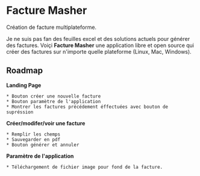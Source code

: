 # Facture Masher
Création de facture multiplateforme. 

Je ne suis pas fan des feuilles excel et des solutions actuels pour générer des factures. Voiçi **Facture Masher** une application libre et open source qui créer des factures sur n'importe quelle plateforme (Linux, Mac, Windows).

## Roadmap

**Landing Page**

    * Bouton créer une nouvelle facture
    * Bouton paramètre de l'application
    * Montrer les factures précédement éffectuées avec bouton de supréssion

**Créer/modifer/voir une facture**

    * Remplir les chemps
    * Sauvegarder en pdf
    * Bouton générer et annuler

**Paramètre de l'application**

    * Téléchargement de fichier image pour fond de la facture.
